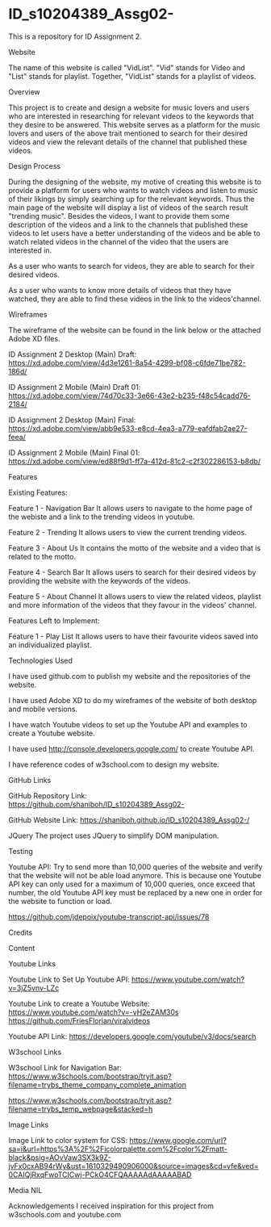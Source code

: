 # ID_s10204389_Assg02-

This is a repository for ID Assignment 2.

Website

The name of this website is called "VidList". "Vid" stands for Video and "List" stands for playlist.
Together, "VidList" stands for a playlist of videos.

Overview

This project is to create and design a website for music lovers and users who are interested in researching for relevant videos to the keywords that they desire to be answered. This website serves as a platform for the music lovers and users of the above trait mentioned to search for their desired videos and view the relevant details of the channel that published these videos. 


Design Process

During the designing of the website, my motive of creating this website is to provide a platform for users who wants to watch videos and listen to music of their likings by simply searching up for the relevant keywords. Thus the main page of the website will display a list of videos of the search result "trending music". Besides the videos, I want to provide them some description of the videos and a link to the channels that published these videos to let users have a better understanding of the videos and be able to watch related videos in the channel of the video that the users are interested in.

As a user who wants to search for videos, they are able to search for their desired videos.

As a user who wants to know more details of videos that they have watched, they are able to find these videos in the link to the videos'channel.


Wireframes

The wireframe of the website can be found in the link below or the attached Adobe XD files.

ID Assignment 2 Desktop (Main) Draft:
https://xd.adobe.com/view/4d3e1261-8a54-4299-bf08-c6fde71be782-186d/

ID Assignment 2 Mobile (Main) Draft 01:
https://xd.adobe.com/view/74d70c33-3e66-43e2-b235-f48c54cadd76-2184/

ID Assignment 2 Desktop (Main) Final:
https://xd.adobe.com/view/abb9e533-e8cd-4ea3-a779-eafdfab2ae27-feea/

ID Assignment 2 Mobile (Main) Final 01:
https://xd.adobe.com/view/ed88f9d1-ff7a-412d-81c2-c2f302286153-b8db/



Features

Existing Features:

Feature 1 - Navigation Bar
It allows users to navigate to the home page of the webiste and a link to the trending videos in youtube.

Feature 2 - Trending
It allows users to view the current trending videos.

Feature 3 - About Us
It contains the motto of the website and a video that is related to the motto.

Feature 4 - Search Bar
It allows users to search for their desired videos by providing the website with the keywords of the videos.

Feature 5 - About Channel
It allows users to view the related videos, playlist and more information of the videos that they favour in the videos' channel.


Features Left to Implement:

Feature 1 - Play List
It allows users to have their favourite videos saved into an individualized playlist.


Technologies Used

I have used github.com to publish my website and the repositories of the website.

I have used Adobe XD to do my wireframes of the website of both desktop and mobile versions.

I have watch Youtube videos to set up the Youtube API and examples to create a Youtube website.

I have used http://console.developers.google.com/ to create Youtube API.

I have reference codes of w3school.com to design my website.

GitHub Links

GitHub Repository Link:
https://github.com/shaniboh/ID_s10204389_Assg02-

GitHub Website Link:
https://shaniboh.github.io/ID_s10204389_Assg02-/


JQuery
The project uses JQuery to simplify DOM manipulation.


Testing

Youtube API:
Try to send more than 10,000 queries of the website and verify that the website will not be able load anymore.
This is because one Youtube API key can only used for a maximum of 10,000 queries, once exceed that number, the old Youtube API key must be replaced by a new one in order for the website to function or load.

https://github.com/jdepoix/youtube-transcript-api/issues/78


Credits

Content

Youtube Links

Youtube Link to Set Up Youtube API:
https://www.youtube.com/watch?v=3jZ5vnv-LZc

Youtube Link to create a Youtube Website:
https://www.youtube.com/watch?v=-vH2eZAM30s
https://github.com/FriesFlorian/viralvideos

Youtube API Link:
https://developers.google.com/youtube/v3/docs/search

W3school Links

W3school Link for Navigation Bar:
https://www.w3schools.com/bootstrap/tryit.asp?filename=trybs_theme_company_complete_animation

https://www.w3schools.com/bootstrap/tryit.asp?filename=trybs_temp_webpage&stacked=h

Image Links

Image Link to color system for CSS:
https://www.google.com/url?sa=i&url=https%3A%2F%2Ficolorpalette.com%2Fcolor%2Fmatt-black&psig=AOvVaw3SX3k9Z-jvFx0cxAB94rWy&ust=1610329490906000&source=images&cd=vfe&ved=0CAIQjRxqFwoTCICwj-PCkO4CFQAAAAAdAAAAABAD

Media
NIL

Acknowledgements
I received inspiration for this project from w3schools.com and youtube.com